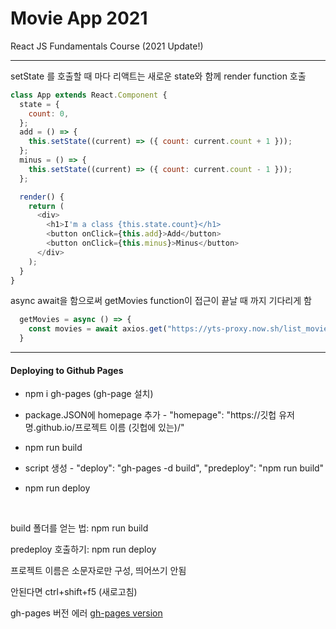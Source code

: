 # Movie App 2021
React JS Fundamentals Course (2021 Update!)
<hr>
 setState 를 호출할 때 마다 리액트는 새로운 state와 함께 render function 호출

```js
class App extends React.Component {
  state = {
    count: 0,
  };
  add = () => {
    this.setState((current) => ({ count: current.count + 1 }));
  };
  minus = () => {
    this.setState((current) => ({ count: current.count - 1 }));
  };

  render() {
    return (
      <div>
        <h1>I'm a class {this.state.count}</h1>
        <button onClick={this.add}>Add</button>
        <button onClick={this.minus}>Minus</button>
      </div>
    );
  }
}
```

async await을 함으로써 getMovies function이 접근이 끝날 때 까지 기다리게 함

```js
  getMovies = async () => {
    const movies = await axios.get("https://yts-proxy.now.sh/list_movies.json");
  }
```
----


#### Deploying to Github Pages

* npm i gh-pages  (gh-page 설치) 

- package.JSON에 homepage 추가 - 
"homepage": "https://깃헙 유저명.github.io/프로젝트 이름 (깃헙에 있는)/"



+ npm run build 

* script 생성 - "deploy": "gh-pages -d build", "predeploy": "npm run build"

* npm run deploy


<br>

build 폴더를 얻는 법: npm run build

predeploy 호출하기: npm run deploy

프로젝트 이름은 소문자로만 구성, 띄어쓰기 안됨

안된다면 ctrl+shift+f5 (새로고침)

gh-pages 버전 에러  [gh-pages version](https://stackoverflow.com/questions/57308851/receive-error-when-deploy-to-github-pages)